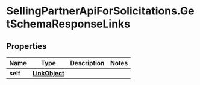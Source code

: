 # SellingPartnerApiForSolicitations.GetSchemaResponseLinks

## Properties
Name | Type | Description | Notes
------------ | ------------- | ------------- | -------------
**self** | [**LinkObject**](LinkObject.md) |  | 
